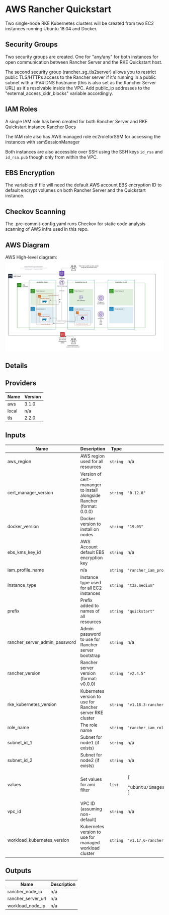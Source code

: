 # AWS Rancher Quickstart

Two single-node RKE Kubernetes clusters will be created from two EC2 instances running Ubuntu 18.04 and Docker.

## Security Groups
Two security groups are created. One for "any/any" for both instances for open communication between Rancher Server and the RKE Quickstart host.

The second security group (rancher_sg_tls2server) allows you to restrict public TLS/HTTPs access to the Rancher server if it's running in a public subnet with a IPV4 DNS hostname (this is also set as the Rancher Server URL) as it's resolvable inside the VPC. Add public_ip addresses to the "external_access_cidr_blocks" variable accordingly.

## IAM Roles
A single IAM role has been created for both Rancher Server and RKE Quickstart instance [Rancher Docs](https://rancher.com/docs/rke/latest/en/config-options/cloud-providers/aws/)

The IAM role also has AWS managed role ec2roleforSSM for accessing the instances with ssmSessionManager

Both instances are also accessible over SSH using the SSH keys `id_rsa` and `id_rsa.pub` though only from within the VPC.

## EBS Encryption
The variables.tf file will need the default AWS account EBS encryption ID to default encrypt volumes on both Rancher Server and the Quickstart instance.

## Checkov Scanning
The .pre-commit-config.yaml runs Checkov for static code analysis scanning of AWS infra used in this repo.

## AWS Diagram

AWS High-level diagram: ![Screenshot](files/rancher2-quickstart.jpeg)

## Details

<!-- BEGINNING OF PRE-COMMIT-TERRAFORM DOCS HOOK -->
## Providers

| Name | Version |
|------|---------|
| aws | 3.1.0 |
| local | n/a |
| tls | 2.2.0 |

## Inputs

| Name | Description | Type | Default | Required |
|------|-------------|------|---------|:-----:|
| aws\_region | AWS region used for all resources | `string` | n/a | yes |
| cert\_manager\_version | Version of cert-mananger to install alongside Rancher (format: 0.0.0) | `string` | `"0.12.0"` | no |
| docker\_version | Docker version to install on nodes | `string` | `"19.03"` | no |
| ebs\_kms\_key\_id | AWS Account default EBS encryption key | `string` | n/a | yes |
| iam\_profile\_name | n/a | `string` | `"rancher_iam_profile"` | no |
| instance\_type | Instance type used for all EC2 instances | `string` | `"t3a.medium"` | no |
| prefix | Prefix added to names of all resources | `string` | `"quickstart"` | no |
| rancher\_server\_admin\_password | Admin password to use for Rancher server bootstrap | `string` | n/a | yes |
| rancher\_version | Rancher server version (format: v0.0.0) | `string` | `"v2.4.5"` | no |
| rke\_kubernetes\_version | Kubernetes version to use for Rancher server RKE cluster | `string` | `"v1.18.3-rancher2-2"` | no |
| role\_name | The role name | `string` | `"rancher_iam_role"` | no |
| subnet\_id\_1 | Subnet for node1 (if exists) | `string` | n/a | yes |
| subnet\_id\_2 | Subnet for node2 (if exists) | `string` | n/a | yes |
| values | Set values for ami filter | `list` | <pre>[<br>  "ubuntu/images/hvm-ssd/ubuntu-bionic-18.04-amd64-server-*"<br>]</pre> | no |
| vpc\_id | VPC ID (assuming non-default) | `string` | n/a | yes |
| workload\_kubernetes\_version | Kubernetes version to use for managed workload cluster | `string` | `"v1.17.6-rancher2-2"` | no |

## Outputs

| Name | Description |
|------|-------------|
| rancher\_node\_ip | n/a |
| rancher\_server\_url | n/a |
| workload\_node\_ip | n/a |
<!-- END OF PRE-COMMIT-TERRAFORM DOCS HOOK -->
